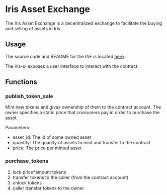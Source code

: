 # Iris Asset Exchange

The Iris Asset Exchange is a decentralized exchange to facilitate the buying and selling of assets in Iris.

## Usage

The source code and README for the IAE is located [here](https://github.com/iridium-labs/contracts/tree/main/iris_asset_exchange).

The iris-ui exposes a user interface to interact with the contract.

## Functions

### publish_token_sale

Mint new tokens and gives ownership of them to the contract account. The owner specifies a static price that consumers pay in order to purchase the asset.

Parameters:

* asset_id: The id of some owned asset
* quantity: The quanity of assets to mint and transfer to the contract
* price: The price per minted asset

### purchase_tokens

1. lock price*amount tokens
2. transfer tokens to the caller (from the contract account)
3. unlock tokens
4. caller transfer tokens to the owner
